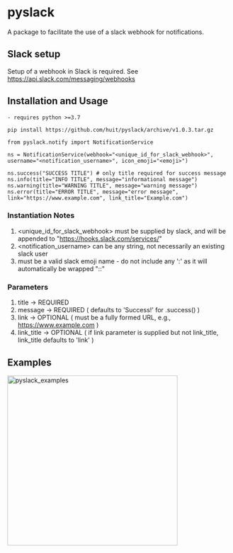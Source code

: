 # pyslack

A package to facilitate the use of a slack webhook for notifications.

## Slack setup

Setup of a webhook in Slack is required.
See <a href="https://api.slack.com/messaging/webhooks">https://api.slack.com/messaging/webhooks

## Installation and Usage

    - requires python >=3.7

    pip install https://github.com/huit/pyslack/archive/v1.0.3.tar.gz

    from pyslack.notify import NotificationService 

    ns = NotificationService(webhook="<unique_id_for_slack_webhook>", username="<notification_username>", icon_emoji="<emoji>")
    
    ns.success("SUCCESS TITLE") # only title required for success message
    ns.info(title="INFO TITLE", message="informational message")
    ns.warning(title="WARNING TITLE", message="warning message")
    ns.error(title="ERROR TITLE", message="error message", link="https://www.example.com", link_title="Example.com")

### Instantiation Notes
1. <unique_id_for_slack_webhook> must be supplied by slack, and will be appended to "https://hooks.slack.com/services/"
1. <notification_username> can be any string, not necessarily an existing slack user
1. <emoji> must be a valid slack emoji name - do not include any ':' as it will automatically be wrapped ":<emoji>:"
    
### Parameters
1. title -> REQUIRED
1. message -> REQUIRED ( defaults to 'Success!' for .success() )
1. link -> OPTIONAL ( must be a fully formed URL, e.g., https://www.example.com )
1. link_title -> OPTIONAL ( if link parameter is supplied but not link_title, link_title defaults to 'link' )

## Examples

<img width="384" alt="pyslack_examples" src="https://user-images.githubusercontent.com/6807526/110037044-debd6b00-7d0b-11eb-93e6-9d5ed344073f.png">
